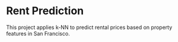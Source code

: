 # Rent Prediction
This project applies k-NN to predict rental prices based on property features in San Francisco.
